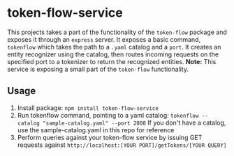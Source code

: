 # token-flow-service

This projects takes a part of the functionality of the `token-flow` package and exposes it through an `express` server. It exposes a basic command, `tokenflow` which takes the path to a `.yaml` catalog and a `port`. It creates an entity recognizer using the catalog, then routes incoming requests on the specified port to a tokenizer to return the recognized entities. **Note:** This service is exposing a small part of the `token-flow` functionality. 

## Usage
1. Install package: `npm install token-flow-service`
2. Run tokenflow command, pointing to a yaml catalog: `tokenflow --catalog "sample-catalog.yaml" --port 2008`
    If you don't have a catalog, use the sample-catalog.yaml in this repo for reference
3. Perform queries against your token-flow service by issuing GET requests against `http://localhost:[YOUR PORT]/getTokens/[YOUR QUERY]`